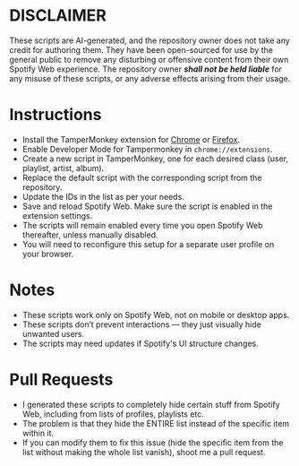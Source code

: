 # DISCLAIMER
These scripts are AI-generated, and the repository owner does not take any credit for authoring them. They have been open-sourced for use by the general public to remove any disturbing or offensive content from their own Spotify Web experience. The repository owner ***shall not be held liable*** for any misuse of these scripts, or any adverse effects arising from their usage.

# Instructions
- Install the TamperMonkey extension for [Chrome](https://chromewebstore.google.com/detail/tampermonkey/dhdgffkkebhmkfjojejmpbldmpobfkfo) or [Firefox](https://addons.mozilla.org/en-US/firefox/addon/tampermonkey/).
- Enable Developer Mode for Tampermonkey in ```chrome://extensions```.
- Create a new script in TamperMonkey, one for each desired class (user, playlist, artist, album).
- Replace the default script with the corresponding script from the repository.
- Update the IDs in the list as per your needs.
- Save and reload Spotify Web. Make sure the script is enabled in the extension settings.
- The scripts will remain enabled every time you open Spotify Web thereafter, unless manually disabled.
- You will need to reconfigure this setup for a separate user profile on your browser.

# Notes
- These scripts work only on Spotify Web, not on mobile or desktop apps.
- These scripts don’t prevent interactions — they just visually hide unwanted users.
- The scripts may need updates if Spotify's UI structure changes.

# Pull Requests
- I generated these scripts to completely hide certain stuff from Spotify Web, including from lists of profiles, playlists etc.
- The problem is that they hide the ENTIRE list instead of the specific item within it.
- If you can modify them to fix this issue (hide the specific item from the list without making the whole list vanish), shoot me a pull request.
